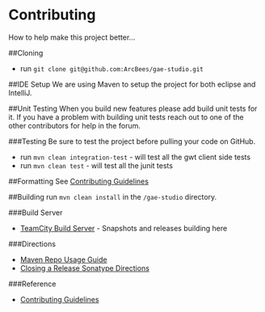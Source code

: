 # Contributing

How to help make this project better...

##Cloning
* run `git clone git@github.com:ArcBees/gae-studio.git`

##IDE Setup
We are using Maven to setup the project for both eclipse and IntelliJ.

##Unit Testing
When you build new features please add build unit tests for it. If you have a problem with building unit tests reach out to one of the other contributors for help in the forum.

###Testing
Be sure to test the project before pulling your code on GitHub.

* run `mvn clean integration-test` - will test all the gwt client side tests
* run `mvn clean test` - will test all the junit tests

##Formatting
See [Contributing Guidelines][cg]

##Building
run `mvn clean install` in the `/gae-studio` directory.

###Build Server
* [TeamCity Build Server](http://teamcity-private.arcbees.com/project.html?tab=projectOverview&projectId=GaeStudio/) - Snapshots and releases building here

###Directions
* [Maven Repo Usage Guide](https://docs.sonatype.org/display/Repository/Sonatype+OSS+Maven+Repository+Usage+Guide)
* [Closing a Release Sonatype Directions](https://docs.sonatype.org/display/Repository/Sonatype+OSS+Maven+Repository+Usage+Guide#SonatypeOSSMavenRepositoryUsageGuide-8a.ReleaseIt)

###Reference
* [Contributing Guidelines][cg]

[cg]: gaestudio/contributing/Contributing-Guidelines.html "Contributing Guidelines"
